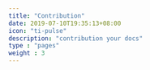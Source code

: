 ```yaml
---
title: "Contribution"
date: 2019-07-10T19:35:13+08:00
icon: "ti-pulse"
description: "contribution your docs"
type : "pages"
weight : 3
---
```


